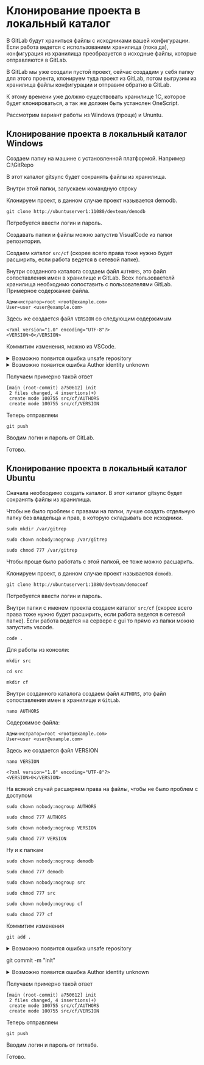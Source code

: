 # Клонирование проекта в локальный каталог

В GitLab будут храниться файлы с исходниками вашей конфигурации. Если работа ведется с использованием хранилища (пока да), конфигурация из хранилища преобразуется в исходные файлы, которые отправляются в GitLab.

В GitLab мы уже создали пустой проект, сейчас создадим у себя папку для этого проекта, клонируем туда проект из GitLab, потом выгрузим из хранилища файлы конфигурации и отправим обратно в GitLab.

К этому времени уже должно существовать хранилище 1С, которое будет клонироваться, а так же должен быть устанолен OneScript.

Рассмотрим вариант работы из Windows (проще) и Ununtu.

## Клонирование проекта в локальный каталог Windows

Создаем папку на машине с установленной платформой. Например C:\GitRepo

В этот каталог gitsync будет сохранять файлы из хранилища.

Внутри этой папки, запускаем командную строку

Клонируем проект, в данном случае проект называется demodb.
```
git clone http://ubuntuserver1:11080/devteam/demodb
```

Потребуется ввести логин и пароль.

Создавать папки и файлы можно запустив VisualCode из папки репозитория.

Создаем каталог `src/cf` (скорее всего права тоже нужно будет расширить, если работа ведется в сетевой папке).

Внутри созданного каталога создаем файл `AUTHORS`, это файл сопоставления имен в хранилище и GitLab. Всех пользоваетелй хранилища необходимо сопоставить с пользователями GitLab.
Примерное содержание файла.

```
Администратор=root <root@example.com>
User=user <user@example.com>
```

Здесь же создается файл `VERSION` со следующим содержимым

```
<?xml version="1.0" encoding="UTF-8"?>
<VERSION>0</VERSION>
```

Коммитим изменения, можно из VSCode.

<details>
<summary>Возможно появится ошибка unsafe repository</summary>

Если появляется ошибка
```
fatal: unsafe repository ('/home/mc/demodb' is owned by someone else)
To add an exception for this directory, call:

        git config --global --add safe.directory /home/mc/demodb
```

Выполняем предложенную команду
```
git config --global --add safe.directory /home/mc/demodb
```

И повторяем 
```
git add .
```
</details>



<details>
<summary>Возможно появится ошибка Author identity unknown</summary>

Здесь тоже возможно появление ошибки
```
Author identity unknown

*** Please tell me who you are.

Run

  git config --global user.email "you@example.com"
  git config --global user.name "Your Name"

to set your account's default identity.
Omit --global to set the identity only in this repository.
```

Последовательно выполняем предложенные команды
```
git config --global user.name root
```
Где `root`, это имя пользователя

```
git config --global user.email root@example.com
```
Где `root@example.com`, это имейл пользователя

Повторяем
```
git commit -m "init"
```
</details>


Получаем примерно такой ответ
```
[main (root-commit) a750612] init
 2 files changed, 4 insertions(+)
 create mode 100755 src/cf/AUTHORS
 create mode 100755 src/cf/VERSION
 ```
Теперь отправляем
```
git push
```
Вводим логин и пароль от GitLab.

Готово.

## Клонирование проекта в локальный каталог Ubuntu

Сначала необходимо создать каталог. В этот каталог gitsync будет сохранять файлы из хранилища.

Чтобы не было проблем с правами на папки, лучше создать отдельную папку без владельца и прав, в которую складывать все исходники.
```
sudo mkdir /var/gitrep
```
```
sudo chown nobody:nogroup /var/gitrep
```
```
sudo chmod 777 /var/gitrep
```

Чтобы проще было работать с этой папкой, ее тоже можно расшарить.

Клонируем проект, в данном случае проект называется `demodb`.
```
git clone http://ubuntuserver1:1080/devteam/democonf
```
Потребуется ввести логин и пароль.

Внутри папки с именем проекта создаем каталог `src/cf` (скорее всего права тоже нужно будет расширить, если работа ведется в сетевой папке). Если работа ведется на сервере с gui то прямо из папки можно запустить vscode.
```
code .
```
Для работы из консоли:
```
mkdir src
```
```
cd src
```
```
mkdir cf
```

Внутри созданного каталога создаем файл `AUTHORS`, это файл сопоставления имен в хранилище и `GitLab`.

```
nano AUTHORS
```
Содержимое файла:
```
Администратор=root <root@example.com>
User=user <user@example.com>
```

Здесь же создается файл VERSION
```
nano VERSION
```
```
<?xml version="1.0" encoding="UTF-8"?>
<VERSION>0</VERSION>
```

На всякий случай расширяем права на файлы, чтобы не было проблем с доступом

```
sudo chown nobody:nogroup AUTHORS
```
```
sudo chmod 777 AUTHORS
```
```
sudo chown nobody:nogroup VERSION
```
```
sudo chmod 777 VERSION
```
Ну и к папкам

```
sudo chown nobody:nogroup demodb
```
```
sudo chmod 777 demodb
```
```
sudo chown nobody:nogroup src
```
```
sudo chmod 777 src
```
```
sudo chown nobody:nogroup cf
```
```
sudo chmod 777 cf
```

Коммитим изменения
```
git add .
```
<details>
<summary>Возможно появится ошибка unsafe repository</summary>

Если появляется ошибка
```
fatal: unsafe repository ('/home/mc/demodb' is owned by someone else)
To add an exception for this directory, call:

        git config --global --add safe.directory /home/mc/demodb
```

Выполняем предложенную команду
```
git config --global --add safe.directory /home/mc/demodb
```

И повторяем 
```
git add .
```
</details>

git commit -m "init"
<details>
<summary>Возможно появится ошибка Author identity unknown</summary>

Здесь тоже возможно появление ошибки
```
Author identity unknown

*** Please tell me who you are.

Run

  git config --global user.email "you@example.com"
  git config --global user.name "Your Name"

to set your account's default identity.
Omit --global to set the identity only in this repository.
```

Последовательно выполняем предложенные команды
```
git config --global user.name root
```
Где `root`, это имя пользователя

```
git config --global user.email root@example.com
```
Где `root@example.com`, это имейл пользователя

Повторяем
```
git commit -m "init"
```
</details>

Получаем примерно такой ответ

```
[main (root-commit) a750612] init
 2 files changed, 4 insertions(+)
 create mode 100755 src/cf/AUTHORS
 create mode 100755 src/cf/VERSION
```
Теперь отправляем
```
git push
```

Вводим логин и пароль от гитлаба.

Готово.